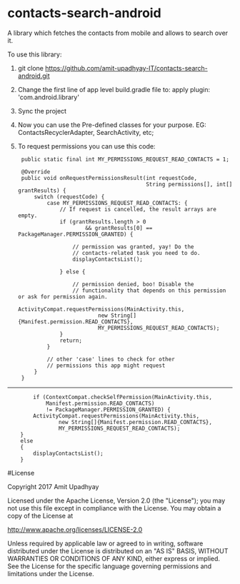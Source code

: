 # contacts-search-android
A library which fetches the contacts from mobile and allows to search over it.

To use this library:
1) git clone https://github.com/amit-upadhyay-IT/contacts-search-android.git

2) Change the first line of app level build.gradle file to: 
apply plugin: 'com.android.library'

3) Sync the project

4) Now you can use the Pre-defined classes for your purpose. EG: ContactsRecyclerAdapter, SearchActivity, etc;

5) To request permissions you can use this code:

        public static final int MY_PERMISSIONS_REQUEST_READ_CONTACTS = 1;

        @Override
        public void onRequestPermissionsResult(int requestCode,
                                               String permissions[], int[] grantResults) {
            switch (requestCode) {
                case MY_PERMISSIONS_REQUEST_READ_CONTACTS: {
                    // If request is cancelled, the result arrays are empty.
                    if (grantResults.length > 0
                            && grantResults[0] == PackageManager.PERMISSION_GRANTED) {

                        // permission was granted, yay! Do the
                        // contacts-related task you need to do.
                        displayContactsList();

                    } else {

                        // permission denied, boo! Disable the
                        // functionality that depends on this permission or ask for permission again.
                        ActivityCompat.requestPermissions(MainActivity.this,
                                new String[]{Manifest.permission.READ_CONTACTS},
                                MY_PERMISSIONS_REQUEST_READ_CONTACTS);
                    }
                    return;
                }

                // other 'case' lines to check for other
                // permissions this app might request
            }
        }
        
----------------------------------
    
            if (ContextCompat.checkSelfPermission(MainActivity.this,
                Manifest.permission.READ_CONTACTS)
                != PackageManager.PERMISSION_GRANTED) {
            ActivityCompat.requestPermissions(MainActivity.this,
                    new String[]{Manifest.permission.READ_CONTACTS},
                    MY_PERMISSIONS_REQUEST_READ_CONTACTS);
        }
        else
        {
            displayContactsList();
        }


#License

Copyright 2017 Amit Upadhyay

Licensed under the Apache License, Version 2.0 (the "License");
you may not use this file except in compliance with the License.
You may obtain a copy of the License at

   http://www.apache.org/licenses/LICENSE-2.0

Unless required by applicable law or agreed to in writing, software
distributed under the License is distributed on an "AS IS" BASIS,
WITHOUT WARRANTIES OR CONDITIONS OF ANY KIND, either express or implied.
See the License for the specific language governing permissions and
limitations under the License.
